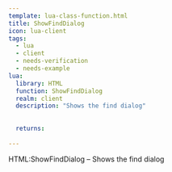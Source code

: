 ```yaml
---
template: lua-class-function.html
title: ShowFindDialog
icon: lua-client
tags:
  - lua
  - client
  - needs-verification
  - needs-example
lua:
  library: HTML
  function: ShowFindDialog
  realm: client
  description: "Shows the find dialog"
  
  
  returns:
    
---
```


<div class="lua__search__keywords">
HTML:ShowFindDialog &#x2013; Shows the find dialog
</div>

